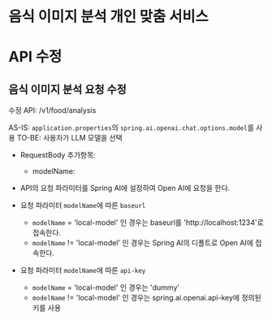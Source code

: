 # 음식 이미지 분석 개인 맞춤 서비스

# API 수정

## 음식 이미지 분석 요청 수정

수정 API: /v1/food/analysis

AS-IS: `application.properties`의 `spring.ai.openai.chat.options.model`를 사용
TO-BE: 사용자가 LLM 모델을 선택

- RequestBody 추가항목:
    - modelName:

- API의 요청 파라미터를 Spring AI에 설정하여 Open AI에 요청을 한다.
- 요청 파라미터 `modelName`에 따른 `baseurl`
  - `modelName` = 'local-model' 인 경우는 baseurl를 'http://localhost:1234'로 접속한다.
  - `modelName` != 'local-model' 인 경우는 Spring AI의 디폴트로 Open AI에 접속한다.
- 요청 파라미터 `modelName`에 따른 `api-key`
  - `modelName` = 'local-model' 인 경우는 'dummy'
  - `modelName` != 'local-model' 인 경우는 spring.ai.openai.api-key에 정의된 키를 사용